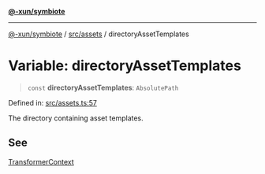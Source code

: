 [**@-xun/symbiote**](../../../README.md)

***

[@-xun/symbiote](../../../README.md) / [src/assets](../README.md) / directoryAssetTemplates

# Variable: directoryAssetTemplates

> `const` **directoryAssetTemplates**: `AbsolutePath`

Defined in: [src/assets.ts:57](https://github.com/Xunnamius/symbiote/blob/892f2824ac6ba0b778715e945397d1bc643ed619/src/assets.ts#L57)

The directory containing asset templates.

## See

[TransformerContext](../type-aliases/TransformerContext.md)
